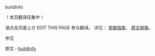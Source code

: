  buildInfo

 ！本页翻译征集中！

请点击页面上方 EDIT THIS PAGE 参与翻译。
详见：
[贡献指南]( https://github.com/whaleal/MongoDB-Manual-zh/blob/master/CONTRIBUTING.md )、
[原文链接](  https://docs.mongodb.com/manual/reference/command/buildInfo/  )。

 参见

原文 - [buildInfo]( https://docs.mongodb.com/manual/reference/command/buildInfo/ )

